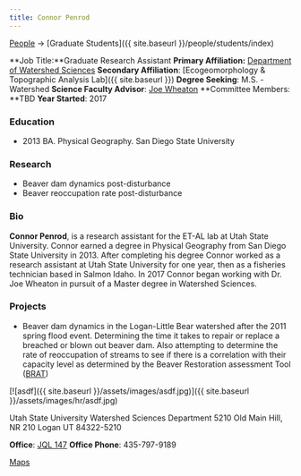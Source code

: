 ```yaml
---
title: Connor Penrod
---
```




[People]({{site.baseurl}}/people/index) -> [Graduate Students]({{ site.baseurl }}/people/students/index)

**Job Title:**Graduate Research Assistant
**Primary Affiliation:** [Department of Watershed Sciences](http://qcnr.usu.edu/wats/)
**Secondary Affiliation**: [Ecogeomorphology & Topographic Analysis Lab]({{ site.baseurl }})
**Degree Seeking**: M.S. - Watershed 
**Science Faculty Advisor**: [Joe Wheaton](https://qcnr.usu.edu/directory/wheaton_joseph)
**Committee Members: **TBD
**Year Started**: 2017

### Education

*	2013 BA. Physical Geography. San Diego State University

### Research

- Beaver dam dynamics post-disturbance
- Beaver reoccupation rate post-disturbance

### Bio

**Connor Penrod**, is a research assistant for the ET-AL lab at Utah State University. Connor earned a degree in Physical Geography from San Diego State University in 2013. After completing his degree Connor worked as a research assistant at Utah State University for one year, then as a fisheries technician based in Salmon Idaho. In 2017 Connor began working  with Dr. Joe Wheaton in pursuit of a Master degree in Watershed Sciences. 

### Projects

- Beaver dam dynamics in the Logan-Little Bear watershed after the 2011 spring flood event. Determining the time it takes to repair or replace a breached or blown out beaver dam. Also attempting to determine the rate of reoccupation of streams to see if there is a correlation with their capacity level as determined by the Beaver Restoration assessment Tool ([BRAT](http://brat.joewheaton.org/))

[![asdf]({{ site.baseurl }}/assets/images/asdf.jpg)]({{ site.baseurl }}/assets/images/hr/asdf.jpg)

Utah State University
Watershed Sciences Department
5210 Old Main Hill, NR 210
Logan UT 84322-5210

**Office**:  [JQL 147](http://www.usu.edu/map/index.cfm?id=47)
**Office Phone**: 435-797-9189



[Maps](https://sites.google.com/site/brownbirdmaps/)
